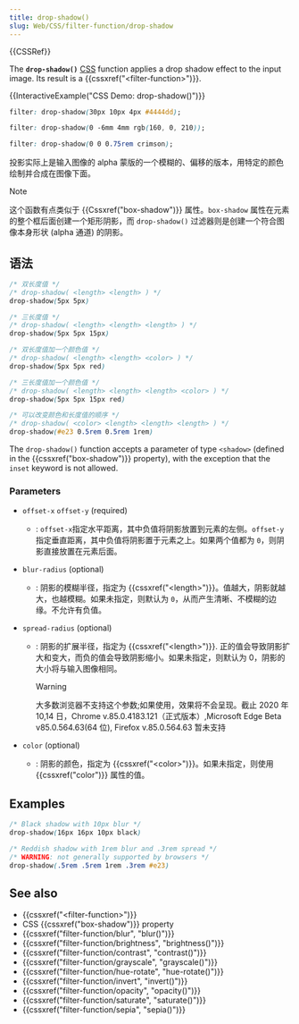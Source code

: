 ```yaml
---
title: drop-shadow()
slug: Web/CSS/filter-function/drop-shadow
---
```


{{CSSRef}}

The **`drop-shadow()`** [CSS](/zh-CN/docs/Web/CSS) function applies a drop shadow effect to the input image. Its result is a {{cssxref("&lt;filter-function&gt;")}}.

{{InteractiveExample("CSS Demo: drop-shadow()")}}

```css interactive-example-choice
filter: drop-shadow(30px 10px 4px #4444dd);
```

```css interactive-example-choice
filter: drop-shadow(0 -6mm 4mm rgb(160, 0, 210));
```

```css interactive-example-choice
filter: drop-shadow(0 0 0.75rem crimson);
```

投影实际上是输入图像的 alpha 蒙版的一个模糊的、偏移的版本，用特定的颜色绘制并合成在图像下面。

> [!NOTE]
> 这个函数有点类似于 {{Cssxref("box-shadow")}} 属性。`box-shadow` 属性在元素的整个框后面创建一个矩形阴影，而 `drop-shadow()` 过滤器则是创建一个符合图像本身形状 (alpha 通道) 的阴影。

## 语法

```css
/* 双长度值 */
/* drop-shadow( <length> <length> ) */
drop-shadow(5px 5px)

/* 三长度值 */
/* drop-shadow( <length> <length> <length> ) */
drop-shadow(5px 5px 15px)

/* 双长度值加一个颜色值 */
/* drop-shadow( <length> <length> <color> ) */
drop-shadow(5px 5px red)

/* 三长度值加一个颜色值 */
/* drop-shadow( <length> <length> <length> <color> ) */
drop-shadow(5px 5px 15px red)

/* 可以改变颜色和长度值的顺序 */
/* drop-shadow( <color> <length> <length> <length> ) */
drop-shadow(#e23 0.5rem 0.5rem 1rem)
```

The `drop-shadow()` function accepts a parameter of type `<shadow>` (defined in the {{cssxref("box-shadow")}} property), with the exception that the `inset` keyword is not allowed.

### Parameters

- `offset-x` `offset-y` (required)
  - : `offset-x`指定水平距离，其中负值将阴影放置到元素的左侧。`offset-y`指定垂直距离，其中负值将阴影置于元素之上。如果两个值都为 `0`，则阴影直接放置在元素后面。
- `blur-radius` (optional)
  - : 阴影的模糊半径，指定为 {{cssxref("&lt;length&gt;")}}。值越大，阴影就越大，也越模糊。如果未指定，则默认为 `0`，从而产生清晰、不模糊的边缘。不允许有负值。
- `spread-radius` (optional)

  - : 阴影的扩展半径，指定为 {{cssxref("&lt;length&gt;")}}. 正的值会导致阴影扩大和变大，而负的值会导致阴影缩小。如果未指定，则默认为 0，阴影的大小将与输入图像相同。

    > [!WARNING]
    > 大多数浏览器不支持这个参数;如果使用，效果将不会呈现。截止 2020 年 10,14 日，Chrome v.85.0.4183.121（正式版本）,Microsoft Edge Beta v85.0.564.63(64 位), Firefox v.85.0.564.63 暂未支持

- `color` (optional)
  - : 阴影的颜色，指定为 {{cssxref("&lt;color&gt;")}}。如果未指定，则使用 {{cssxref("color")}} 属性的值。

## Examples

```css
/* Black shadow with 10px blur */
drop-shadow(16px 16px 10px black)

/* Reddish shadow with 1rem blur and .3rem spread */
/* WARNING: not generally supported by browsers */
drop-shadow(.5rem .5rem 1rem .3rem #e23)
```

## See also

- {{cssxref("&lt;filter-function&gt;")}}
- CSS {{cssxref("box-shadow")}} property
- {{cssxref("filter-function/blur", "blur()")}}
- {{cssxref("filter-function/brightness", "brightness()")}}
- {{cssxref("filter-function/contrast", "contrast()")}}
- {{cssxref("filter-function/grayscale", "grayscale()")}}
- {{cssxref("filter-function/hue-rotate", "hue-rotate()")}}
- {{cssxref("filter-function/invert", "invert()")}}
- {{cssxref("filter-function/opacity", "opacity()")}}
- {{cssxref("filter-function/saturate", "saturate()")}}
- {{cssxref("filter-function/sepia", "sepia()")}}
